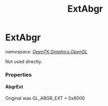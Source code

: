 ﻿---
title: ExtAbgr
---

# ExtAbgr
_namespace: [OpenTK.Graphics.OpenGL](N-OpenTK.Graphics.OpenGL.html)_

Not used directly.



### Properties

#### AbgrExt
Original was GL_ABGR_EXT = 0x8000

